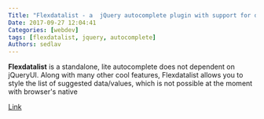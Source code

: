 ```yaml
---
Title: "Flexdatalist - a  jQuery autocomplete plugin with support for datalist"
Date: 2017-09-27 12:04:41
Categories: [webdev]
tags: [flexdatalist, jquery, autocomplete]
Authors: sedlav
---
```


**Flexdatalist** is a standalone, lite autocomplete does not dependent on jQueryUI. Along with many other cool features, Flexdatalist allows you to style the list of suggested data/values, which is not possible at the moment with browser's native <datalist>.

[Link](http://projects.sergiodinislopes.pt/flexdatalist/)
